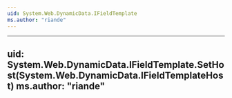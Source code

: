 ```yaml
---
uid: System.Web.DynamicData.IFieldTemplate
ms.author: "riande"
---
```


---
uid: System.Web.DynamicData.IFieldTemplate.SetHost(System.Web.DynamicData.IFieldTemplateHost)
ms.author: "riande"
---
